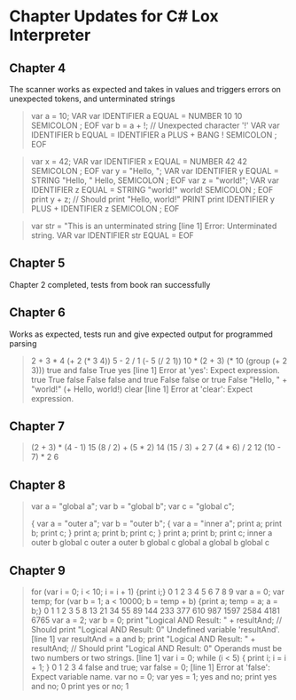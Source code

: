 # Chapter Updates for C# Lox Interpreter

## Chapter 4
The scanner works as expected and takes in values and triggers errors on unexpected tokens, and unterminated strings

> var a = 10;
VAR var
IDENTIFIER a
EQUAL =
NUMBER 10 10
SEMICOLON ;
EOF
> var b = a + !; // Unexpected character '!'
VAR var
IDENTIFIER b
EQUAL =
IDENTIFIER a
PLUS +
BANG !
SEMICOLON ;
EOF

> var x = 42;
VAR var
IDENTIFIER x
EQUAL =
NUMBER 42 42
SEMICOLON ;
EOF
> var y = "Hello, ";
VAR var
IDENTIFIER y
EQUAL =
STRING "Hello, " Hello,
SEMICOLON ;
EOF
> var z = "world!";
VAR var
IDENTIFIER z
EQUAL =
STRING "world!" world!
SEMICOLON ;
EOF
> print y + z; // Should print "Hello, world!"
PRINT print
IDENTIFIER y
PLUS +
IDENTIFIER z
SEMICOLON ;
EOF

> var str = "This is an unterminated string
[line 1] Error: Unterminated string.
VAR var
IDENTIFIER str
EQUAL =
EOF

## Chapter 5
Chapter 2 completed, tests from book ran successfully

## Chapter 6
Works as expected, tests run and give expected output for programmed parsing
> 2 + 3 * 4
(+ 2 (* 3 4))
> 5 - 2 / 1
(- 5 (/ 2 1))
> 10 * (2 + 3)
(* 10 (group (+ 2 3)))
> true and false
True
> yes
[line 1] Error at 'yes': Expect expression.
> true
True
> false
False
> false and true
False
> false or true
False
> "Hello, " + "world!"
(+ Hello,  world!)
> clear
[line 1] Error at 'clear': Expect expression.
>

## Chapter 7
> (2 + 3) * (4 - 1)
15
> (8 / 2) + (5 * 2)
14
> (15 / 3) + 2
7
> (4 * 6) / 2
12
> (10 - 7) * 2
6

## Chapter 8
> var a = "global a"; var b = "global b"; var c = "global c";
>
> { var a = "outer a"; var b = "outer b"; { var a = "inner a"; print a; print b; print c; } print a; print b; print c; } print a; print b; print c;
inner a
outer b
global c
outer a
outer b
global c
global a
global b
global c
>
> 
## Chapter 9
> for (var i = 0; i < 10; i = i + 1) {print i;}
0
1
2
3
4
5
6
7
8
9
> var a = 0; var temp; for (var b = 1; a < 10000; b = temp + b) {print a; temp = a; a = b;}
0
1
1
2
3
5
8
13
21
34
55
89
144
233
377
610
987
1597
2584
4181
6765
> var a = 2; var b = 0;
> print "Logical AND Result: " + resultAnd; // Should print "Logical AND Result: 0"
Undefined variable 'resultAnd'.
[line 1]
> var resultAnd = a and b;
> print "Logical AND Result: " + resultAnd; // Should print "Logical AND Result: 0"
Operands must be two numbers or two strings.
[line 1]
> var i = 0; while (i < 5) { print i; i = i + 1; }
0
1
2
3
4
> false and true;
> var false = 0;
[line 1] Error at 'false': Expect variable name.
> var no = 0;
> var yes = 1;
> yes and no;
> print yes and no;
0
> print yes or no;
1
>
